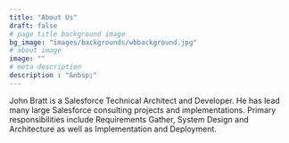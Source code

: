 ```yaml
---
title: "About Us"
draft: false
# page title background image
bg_image: "images/backgrounds/wbbackground.jpg"
# about image
image: ""
# meta description
description : "&nbsp;"
---
```


John Bratt is a Salesforce Technical Architect and Developer. He has lead many large Salesforce consulting projects and implementations. Primary responsibilities include Requirements Gather, System Design and Architecture as well as Implementation and Deployment.


